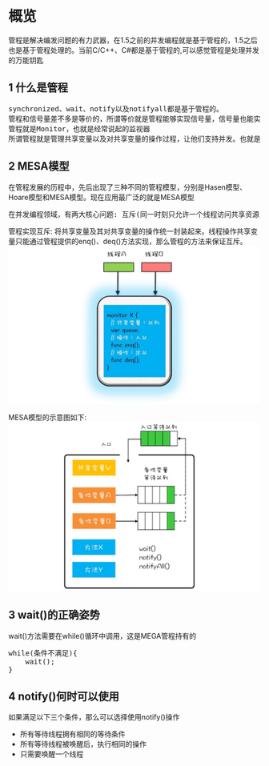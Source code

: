 # 概览

管程是解决编发问题的有力武器，在1.5之前的并发编程就是基于管程的，1.5之后也是基于管程处理的。当前C/C++、C#都是基于管程的,可以感觉管程是处理并发的万能钥匙

## 1 什么是管程

<pre>
synchronized、wait、notify以及notifyall都是基于管程的。
管程和信号量差不多是等价的，所谓等价就是管程能够实现信号量，信号量也能实现管程，但是管程更容易实现
管程就是Monitor，也就是经常说起的监视器
所谓管程就是管理共享变量以及对共享变量的操作过程，让他们支持并发。也就是说这个类是线程安全的
</pre>

## 2 MESA模型

在管程发展的历程中，先后出现了三种不同的管程模型，分别是Hasen模型、Hoare模型和MESA模型。现在应用最广泛的就是MESA模型

<pre>
在并发编程领域，有两大核心问题: 互斥(同一时刻只允许一个线程访问共享资源)和同步(线程之间如何通信、协作)
</pre>

管程实现互斥: 将共享变量及其对共享变量的操作统一封装起来。线程操作共享变量只能通过管程提供的enq()、deq()方法实现，那么管程的方法来保证互斥。
![guancheng](images/08guancheng.jpeg)

MESA模型的示意图如下:
![guancheng proccess](images/08monitor_processor.jpeg)

## 3 wait()的正确姿势

wait()方法需要在while()循环中调用，这是MEGA管程持有的

<pre>
while(条件不满足){
    wait();
}
</pre>

## 4 notify()何时可以使用

如果满足以下三个条件，那么可以选择使用notify()操作

* 所有等待线程拥有相同的等待条件
* 所有等待线程被唤醒后，执行相同的操作
* 只需要唤醒一个线程

